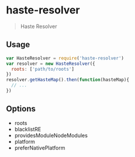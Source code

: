 # haste-resolver
> Haste Resolver

## Usage
```js
var HasteResolver = require('haste-resolver')
var resolver = new HasteResolver({
  roots: ['path/to/roots']
})
resolver.getHasteMap().then(function(hasteMap){
  // ...
})
```

## Options
* roots
* blacklistRE
* providesModuleNodeModules
* platform
* preferNativePlatform

